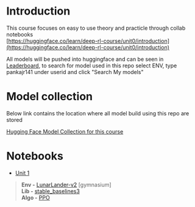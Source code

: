 # Introduction

This course focuses on easy to use theory and practicle through collab notebooks \
[https://huggingface.co/learn/deep-rl-course/unit0/introduction](https://huggingface.co/learn/deep-rl-course/unit0/introduction)

All models will be pushed into huggingface and can be seen in [Leaderboard](https://huggingface.co/spaces/huggingface-projects/Deep-Reinforcement-Learning-Leaderboard), to search for model used in this repo select ENV, type pankajr141 under userid and click "Search My models" 

# Model collection
Below link contains the location where all model build using this repo are stored

[Hugging Face Model Collection for this course](https://huggingface.co/collections/pankajr141/huggingface-deeprl-6780de9f81e69ba91aee9019)

# Notebooks

* [Unit 1](https://github.com/pankajr141/courses/blob/main/Deep%20RL%20-%20Hugging%20Face/notebooks/unit1/unit1.ipynb)
> <b>Env -</b> [LunarLander-v2](https://gymnasium.farama.org/environments/box2d/lunar_lander/) [gymnasium] \
> <b>Lib -</b> [stable_baselines3](https://stable-baselines3.readthedocs.io/en/master/index.html) \
> <b>Algo -</b> [PPO](https://stable-baselines3.readthedocs.io/en/master/modules/ppo.html)

